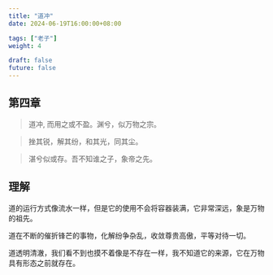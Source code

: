 ```yaml
---
title: "道冲"
date: 2024-06-19T16:00:00+08:00

tags: ["老子"]
weight: 4

draft: false
future: false
---
```


## 第四章

> 道冲, 而用之或不盈。渊兮，似万物之宗。

> 挫其锐，解其纷，和其光，同其尘。

> 湛兮似或存。吾不知谁之子，象帝之先。


## 理解

道的运行方式像流水一样，但是它的使用不会将容器装满，它非常深远，象是万物的祖先。

道在不断的催折锋芒的事物，化解纷争杂乱，收敛尊贵高傲，平等对待一切。

道透明清澈，我们看不到也摸不着像是不存在一样，我不知道它的来源，它在万物具有形态之前就存在。

